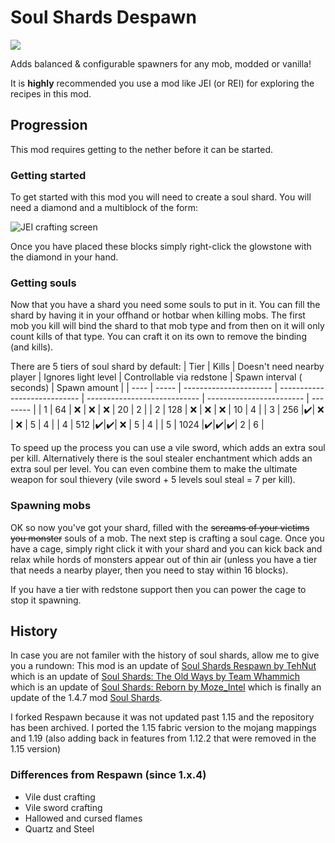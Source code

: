 # Soul Shards Despawn

![](https://i.imgur.com/WwHXXWo.png)

Adds balanced & configurable spawners for any mob, modded or vanilla!

It is **highly** recommended you use a mod like JEI (or REI) for exploring the recipes in this mod.

## Progression

This mod requires getting to the nether before it can be started.

### Getting started

To get started with this mod you will need to create a soul shard. You will need a diamond and a multiblock of the form:

![JEI crafting screen](https://i.imgur.com/KoVd6nq.png)

Once you have placed these blocks simply right-click the glowstone with the diamond in your hand.

### Getting souls

Now that you have a shard you need some souls to put in it. You can fill the shard by having it in your offhand or
hotbar when killing mobs. The first mob you kill will bind the shard to that mob type and from then on it will only
count kills of that type. You can craft it on its own to remove the binding (and kills).

There are 5 tiers of soul shard by default:
| Tier | Kills | Doesn't need nearby player | Ignores light level | Controllable via redstone | Spawn interval (
seconds) | Spawn amount |
| ---- | ----- | ---------------------- | ---------------------------- | ---------------------------- | ------------------------ | -------- |
| 1 | 64 | ❌ | ❌ | ❌ | 20 | 2 |
| 2 | 128 | ❌ | ❌ | ❌ | 10 | 4 |
| 3 | 256 |✔️| ❌ | ❌ | 5 | 4 |
| 4 | 512 |✔️|✔️| ❌ | 5 | 4 |
| 5 | 1024 |✔️|✔️|✔️| 2 | 6 |

To speed up the process you can use a vile sword, which adds an extra soul per kill. Alternatively there is the soul
stealer enchantment which adds an extra soul per level. You can even combine them to make the ultimate weapon for soul
thievery (vile sword + 5 levels soul steal = 7 per kill).

### Spawning mobs

OK so now you've got your shard, filled with the ~~screams of your victims you monster~~ souls of a mob. The next step
is crafting a soul cage. Once you have a cage, simply right click it with your shard and you can kick back and relax
while hords of monsters appear out of thin air (unless you have a tier that needs a nearby player, then you need to stay
within 16 blocks).

If you have a tier with redstone support then you can power the cage to stop it spawning.

## History

In case you are not familer with the history of soul shards, allow me to give you a rundown: This mod is an update
of [Soul Shards Respawn by TehNut](https://github.com/TehNut-Mods/Soul-Shards-Respawn) which is an update
of [Soul Shards: The Old Ways by Team Whammich](http://www.minecraftforum.net/forums/mapping-and-modding/minecraft-mods/2329877-soul-shards-the-old-ways-rc9-update)
which is an update
of  [Soul Shards: Reborn by Moze_Intel](http://www.minecraftforum.net/forums/mapping-and-modding/minecraft-mods/wip-mods/1445947-1-7-10-soul-shards-reborn-original-soul-shards)
which is finally an update of the 1.4.7
mod [Soul Shards](http://www.minecraftforum.net/forums/mapping-and-modding/minecraft-mods/1285901-1-6-4-forgeirc-v1-0-18-soul-shards-v2-0-15-and#soulshards).

I forked Respawn because it was not updated past 1.15 and the repository has been archived. I ported the 1.15 fabric
version to the mojang mappings and 1.19 (also adding back in features from 1.12.2 that were removed in the 1.15 version)

### Differences from Respawn (since 1.x.4)

- Vile dust crafting
- Vile sword crafting
- Hallowed and cursed flames
- Quartz and Steel

